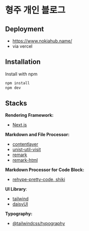 # 형주 개인 블로그

## Deployment

- https://www.nokiahub.name/
- via vercel

## Installation

Install with npm

```bash
npm install
npm dev
```

## Stacks

**Rendering Framework:**

- [Next.js](https://nextjs.org/docs)

**Markdown and File Processor:**

- [contentlayer](https://contentlayer.dev/)
- [unist-util-visit](https://github.com/syntax-tree/unist-util-visit#readme)
- [remark](https://remark.js.org/)
- [remark-html](https://github.com/remarkjs/remark-html)

**Markdown Processor for Code Block:**

- [rehype-pretty-code, shiki](https://rehype-pretty.pages.dev/)

**UI Library**:

- [tailwind](https://tailwindcss.com/)
- [daisyUI](https://daisyui.com/)

**Typography:**

- [@tailwindcss/typography](https://github.com/tailwindlabs/tailwindcss-typography)
